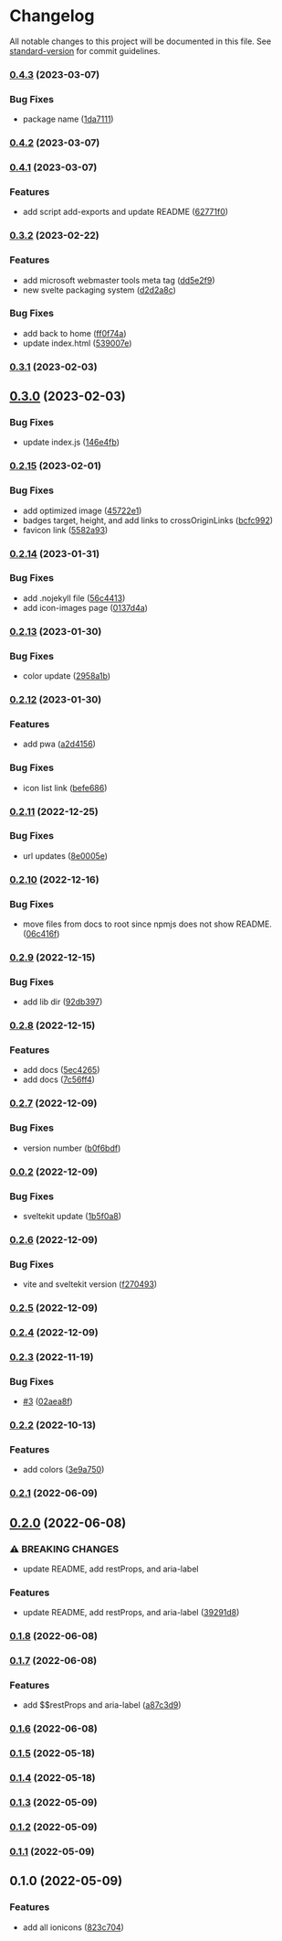 # Changelog

All notable changes to this project will be documented in this file. See [standard-version](https://github.com/conventional-changelog/standard-version) for commit guidelines.

### [0.4.3](https://github.com/shinokada/svelte-ionicons/compare/v0.4.2...v0.4.3) (2023-03-07)


### Bug Fixes

* package name ([1da7111](https://github.com/shinokada/svelte-ionicons/commit/1da711181509c6ba764b9c9f74d6d5f538d2e317))

### [0.4.2](https://github.com/shinokada/svelte-ionicons/compare/v0.4.1...v0.4.2) (2023-03-07)

### [0.4.1](https://github.com/shinokada/svelte-ionicons/compare/v0.3.2...v0.4.1) (2023-03-07)


### Features

* add script add-exports and update README ([62771f0](https://github.com/shinokada/svelte-ionicons/commit/62771f0839f0dd99ef4dd3a58937b76876070161))

### [0.3.2](https://github.com/shinokada/svelte-ionicons/compare/v0.3.1...v0.3.2) (2023-02-22)


### Features

* add microsoft webmaster tools meta tag ([dd5e2f9](https://github.com/shinokada/svelte-ionicons/commit/dd5e2f9ff1f3b957f9c57e3c1b3ffe82e4a295af))
* new svelte packaging system ([d2d2a8c](https://github.com/shinokada/svelte-ionicons/commit/d2d2a8ce05c988c862c0476294d7b6d335616e11))


### Bug Fixes

* add back to home ([ff0f74a](https://github.com/shinokada/svelte-ionicons/commit/ff0f74a5ab713ffaf132e46ec19cba8ef7490bc4))
* update index.html ([539007e](https://github.com/shinokada/svelte-ionicons/commit/539007e3805b482a4dab0227a96fc5f8063c197a))

### [0.3.1](https://github.com/shinokada/svelte-ionicons/compare/v0.3.0...v0.3.1) (2023-02-03)

## [0.3.0](https://github.com/shinokada/svelte-ionicons/compare/v0.2.15...v0.3.0) (2023-02-03)


### Bug Fixes

* update index.js ([146e4fb](https://github.com/shinokada/svelte-ionicons/commit/146e4fb1a42346726416f4a767e1fa3a9055e56d))

### [0.2.15](https://github.com/shinokada/svelte-ionicons/compare/v0.2.14...v0.2.15) (2023-02-01)


### Bug Fixes

* add optimized image ([45722e1](https://github.com/shinokada/svelte-ionicons/commit/45722e1c2342077cc80553a2d26f17dab47b4e0c))
* badges target, height, and add links to crossOriginLinks ([bcfc992](https://github.com/shinokada/svelte-ionicons/commit/bcfc9921ac42e42486580f4948c0d36bbfb57d68))
* favicon link ([5582a93](https://github.com/shinokada/svelte-ionicons/commit/5582a936fd1ef6b079e04eb2487b73c9cbb3e886))

### [0.2.14](https://github.com/shinokada/svelte-ionicons/compare/v0.2.13...v0.2.14) (2023-01-31)


### Bug Fixes

* add .nojekyll file ([56c4413](https://github.com/shinokada/svelte-ionicons/commit/56c441364b48938a8e8aa1bc19518caa17a5394c))
* add icon-images page ([0137d4a](https://github.com/shinokada/svelte-ionicons/commit/0137d4aea909587452c746ec8784ea5afe1ae1f2))

### [0.2.13](https://github.com/shinokada/svelte-ionicons/compare/v0.2.12...v0.2.13) (2023-01-30)


### Bug Fixes

* color update ([2958a1b](https://github.com/shinokada/svelte-ionicons/commit/2958a1be182c48cac4e746fd5de5518b5a0b232b))

### [0.2.12](https://github.com/shinokada/svelte-ionicons/compare/v0.2.11...v0.2.12) (2023-01-30)


### Features

* add pwa ([a2d4156](https://github.com/shinokada/svelte-ionicons/commit/a2d4156205dda961adcb6dc0933f4d1e1186f735))


### Bug Fixes

* icon list link ([befe686](https://github.com/shinokada/svelte-ionicons/commit/befe6867166b2d12c6a1dd6084df2fc0196073d7))

### [0.2.11](https://github.com/shinokada/svelte-ionicons/compare/v0.2.10...v0.2.11) (2022-12-25)


### Bug Fixes

* url updates ([8e0005e](https://github.com/shinokada/svelte-ionicons/commit/8e0005eef3ad3745811b09913556e4884b588197))

### [0.2.10](https://github.com/shinokada/svelte-ionicons/compare/v0.2.9...v0.2.10) (2022-12-16)


### Bug Fixes

* move files from docs to root since npmjs does not show README. ([06c416f](https://github.com/shinokada/svelte-ionicons/commit/06c416f5a103ab0f0669739c2d3ef4fdda55d8a3))

### [0.2.9](https://github.com/shinokada/svelte-ionicons/compare/v0.2.8...v0.2.9) (2022-12-15)


### Bug Fixes

* add lib dir ([92db397](https://github.com/shinokada/svelte-ionicons/commit/92db397ae95316c9ba419c4e0f8f6e93e8319592))

### [0.2.8](https://github.com/shinokada/svelte-ionicons/compare/v0.2.7...v0.2.8) (2022-12-15)


### Features

* add docs ([5ec4265](https://github.com/shinokada/svelte-ionicons/commit/5ec42658190931f4354b3729587b63c123f51043))
* add docs ([7c56ff4](https://github.com/shinokada/svelte-ionicons/commit/7c56ff4aa7cb9dd33cf6f0f1279e7b9369c9da17))

### [0.2.7](https://github.com/shinokada/svelte-ionicons/compare/v0.0.2...v0.2.7) (2022-12-09)


### Bug Fixes

* version number ([b0f6bdf](https://github.com/shinokada/svelte-ionicons/commit/b0f6bdfa6c92a59da8c36df7d06783a0fa5f81ae))

### [0.0.2](https://github.com/shinokada/svelte-ionicons/compare/v0.2.6...v0.0.2) (2022-12-09)


### Bug Fixes

* sveltekit update ([1b5f0a8](https://github.com/shinokada/svelte-ionicons/commit/1b5f0a804b332dac4a3b45cbe377297f6fc43f3f))

### [0.2.6](https://github.com/shinokada/svelte-ionicons/compare/v0.2.5...v0.2.6) (2022-12-09)


### Bug Fixes

* vite and sveltekit version ([f270493](https://github.com/shinokada/svelte-ionicons/commit/f27049311083fdd965c51a83d6238bb1560deaa7))

### [0.2.5](https://github.com/shinokada/svelte-ionicons/compare/v0.2.4...v0.2.5) (2022-12-09)

### [0.2.4](https://github.com/shinokada/svelte-ionicons/compare/v0.2.3...v0.2.4) (2022-12-09)

### [0.2.3](https://github.com/shinokada/svelte-ionicons/compare/v0.2.2...v0.2.3) (2022-11-19)


### Bug Fixes

* [#3](https://github.com/shinokada/svelte-ionicons/issues/3) ([02aea8f](https://github.com/shinokada/svelte-ionicons/commit/02aea8fbde7e0988cd335d3683b51b5a056f3b3f))

### [0.2.2](https://github.com/shinokada/svelte-ionicons/compare/v0.2.1...v0.2.2) (2022-10-13)

### Features

- add colors ([3e9a750](https://github.com/shinokada/svelte-ionicons/commit/3e9a7501586f6f9dc640f6c0a95d59e752f226ea))

### [0.2.1](https://github.com/shinokada/svelte-ionicons/compare/v0.2.0...v0.2.1) (2022-06-09)

## [0.2.0](https://github.com/shinokada/svelte-ionicons/compare/v0.1.8...v0.2.0) (2022-06-08)

### ⚠ BREAKING CHANGES

- update README, add restProps, and aria-label

### Features

- update README, add restProps, and aria-label ([39291d8](https://github.com/shinokada/svelte-ionicons/commit/39291d8d9f50beb922e359d9c0ae6613b5559b8d))

### [0.1.8](https://github.com/shinokada/svelte-ionicons/compare/v0.1.7...v0.1.8) (2022-06-08)

### [0.1.7](https://github.com/shinokada/svelte-ionicons/compare/v0.1.6...v0.1.7) (2022-06-08)

### Features

- add $$restProps and aria-label ([a87c3d9](https://github.com/shinokada/svelte-ionicons/commit/a87c3d90e6b3ead5e459bec269d847a8eb1a19d1))

### [0.1.6](https://github.com/shinokada/svelte-ionicons/compare/v0.1.5...v0.1.6) (2022-06-08)

### [0.1.5](https://github.com/shinokada/svelte-ionicons/compare/v0.1.4...v0.1.5) (2022-05-18)

### [0.1.4](https://github.com/shinokada/svelte-ionicons/compare/v0.1.3...v0.1.4) (2022-05-18)

### [0.1.3](https://github.com/shinokada/svelte-ionicons/compare/v0.1.2...v0.1.3) (2022-05-09)

### [0.1.2](https://github.com/shinokada/svelte-ionicons/compare/v0.1.1...v0.1.2) (2022-05-09)

### [0.1.1](https://github.com/shinokada/svelte-ionicons/compare/v0.1.0...v0.1.1) (2022-05-09)

## 0.1.0 (2022-05-09)

### Features

- add all ionicons ([823c704](https://github.com/shinokada/svelte-ionicons/commit/823c704abee8642fe0e7242e495730fbb1846540))
